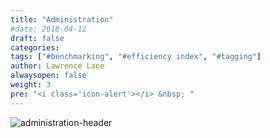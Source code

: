 ```yaml
---
title: "Administration"
#date: 2018-04-12
draft: false
categories:
tags: ["#benchmarking", "#efficiency index", "#tagging"]
author: Lawrence Lane
alwaysopen: false
weight: 3
pre: "<i class='icon-alert'></i> &nbsp; "
---
```

![administration-header](/images/_index/administration-header.png)
